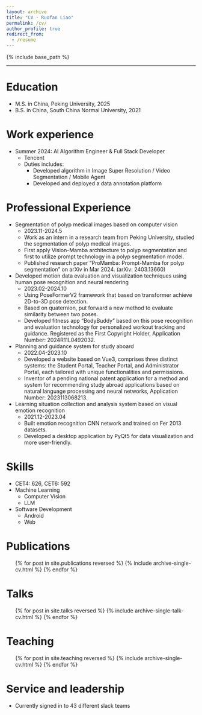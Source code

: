 ```yaml
---
layout: archive
title: "CV - Ruofan Liao"
permalink: /cv/
author_profile: true
redirect_from:
  - /resume
---
```


{% include base_path %}

---

Education
======
* M.S. in China, Peking University, 2025
* B.S. in China, South China Normal University, 2021

Work experience
======
* Summer 2024: AI Algorithm Engineer & Full Stack Developer
  * Tencent
  * Duties includes:
    * Developed algorithm in Image Super Resolution / Video Segmentation / Mobile Agent
    * Developed and deployed a data annotation platform

Professional Experience
======
* Segmentation of polyp medical images based on computer vision
  * 2023.11-2024.5
  * Work as an intern in a research team from Peking University, studied the segmentation of polyp medical images.
  * First apply Vision-Mamba architecture to polyp segmentation and first to utilize prompt technology in a polyp segmentation model.
  * Published research paper “ProMamba: Prompt-Mamba for polyp segmentation” on arXiv in Mar 2024. (arXiv: 2403.13660)
* Developed motion data evaluation and visualization techniques using human pose recognition and neural rendering
  * 2023.02-2024.10
  * Using PoseFormerV2 framework that based on transformer achieve 2D-to-3D pose detection.
  * Based on quaternion, put forward a new method to evaluate similarity between two poses.
  * Developed fitness app “BodyBuddy” based on this pose recognition and evaluation technology for personalized workout tracking and guidance. Registered as the First Copyright Holder, Application Number: 2024R11L0492032.
* Planning and guidance system for study aboard
  * 2022.04-2023.10
  * Developed a website based on Vue3, comprises three distinct systems: the Student Portal, Teacher Portal, and Administrator Portal, each tailored with unique functionalities and permissions.
  * Inventor of a pending national patent application for a method and system for recommending study abroad applications based on natural language processing and neural networks, Application Number: 2023113068213.
* Learning situation collection and analysis system based on visual emotion recognition
  * 2021.12-2023.04
  * Built emotion recognition CNN network and trained on Fer 2013 datasets.
  * Developed a desktop application by PyQt5 for data visualization and more user-friendly.

Skills
======
* CET4: 626, CET6: 592
* Machine Learning
  * Computer Vision
  * LLM
* Software Development
  * Android
  * Web
 
      

Publications
======
  <ul>{% for post in site.publications reversed %}
    {% include archive-single-cv.html %}
  {% endfor %}</ul>
  
Talks
======
  <ul>{% for post in site.talks reversed %}
    {% include archive-single-talk-cv.html  %}
  {% endfor %}</ul>
  
Teaching
======
  <ul>{% for post in site.teaching reversed %}
    {% include archive-single-cv.html %}
  {% endfor %}</ul>
  
Service and leadership
======
* Currently signed in to 43 different slack teams
